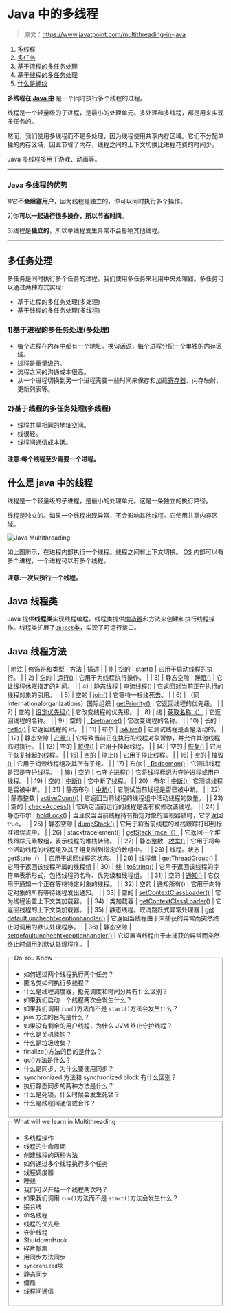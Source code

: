 # Java 中的多线程

> 原文：<https://www.javatpoint.com/multithreading-in-java>

1.  [多线程](#)
2.  [多任务](#multitasing)
3.  [基于流程的多任务处理](#multiprocessing)
4.  [基于线程的多任务处理](#multithreading)
5.  [什么是螺纹](#thread)

**多线程在 [Java 中](java-tutorial)** 是一个同时执行多个线程的过程。

线程是一个轻量级的子进程，是最小的处理单元。多处理和多线程，都是用来实现多任务的。

然而，我们使用多线程而不是多处理，因为线程使用共享内存区域。它们不分配单独的内存区域，因此节省了内存，线程之间的上下文切换比进程花费的时间少。

Java 多线程多用于游戏、动画等。

* * *

### Java 多线程的优势

1)它**不会阻塞用户**，因为线程是独立的，你可以同时执行多个操作。

2)你**可以一起进行很多操作，所以节省时间**。

3)线程是**独立的**，所以单线程发生异常不会影响其他线程。

* * *

## 多任务处理

多任务是同时执行多个任务的过程。我们使用多任务来利用中央处理器。多任务可以通过两种方式实现:

*   基于进程的多任务处理(多处理)
*   基于线程的多任务处理(多线程)

### 1)基于进程的多任务处理(多处理)

*   每个进程在内存中都有一个地址。换句话说，每个进程分配一个单独的内存区域。
*   过程是重量级的。
*   流程之间的沟通成本很高。
*   从一个进程切换到另一个进程需要一些时间来保存和加载[寄存器](register-memory)、内存映射、更新列表等。

### 2)基于线程的多任务处理(多线程)

*   线程共享相同的地址空间。
*   线很轻。
*   线程间通信成本低。

#### 注意:每个线程至少需要一个进程。

## 什么是 java 中的线程

线程是一个轻量级的子进程，是最小的处理单元。这是一条独立的执行路径。

线程是独立的。如果一个线程出现异常，不会影响其他线程。它使用共享内存区域。

![Java Multithreading](../img/9f893c0c821c50cfe8fa9582609991da.png)

如上图所示，在进程内部执行一个线程。线程之间有上下文切换。 [OS](os-tutorial) 内部可以有多个进程，一个进程可以有多个线程。

#### 注意:一次只执行一个线程。

## Java 线程类

Java 提供**线程类**实现线程编程。线程类提供[构造器](java-constructor)和方法来创建和执行线程操作。线程类扩展了[`Object`类](object-class)，实现了可运行接口。

## Java 线程方法

| 附注 | 修饰符和类型 | 方法 | 描述 |
| 1) | 空的 | [start()](java-thread-start-method) | 它用于启动线程的执行。 |
| 2) | 空的 | [运行()](java-thread-run-method) | 它用于为线程执行操作。 |
| 3) | 静态空隙 | [睡眠()](java-thread-sleep-method) | 它让线程休眠指定的时间。 |
| 4) | 静态线程 | 电流线程() | 它返回对当前正在执行的线程对象的引用。 |
| 5) | 空的 | [join()](java-thread-join-method) | 它等待一根线死去。 |
| 6) | （同 Internationalorganizations）国际组织 | [getPriority()](java-thread-getpriority-method) | 它返回线程的优先级。 |
| 7) | 空的 | [设定优先级()](java-thread-setpriority-method) | 它改变线程的优先级。 |
| 8) | 线 | [获取名称（）](java-thread-getname-method) | 它返回线程的名称。 |
| 9) | 空的 | [【setname()](java-thread-setname-method) | 它改变线程的名称。 |
| 10) | 长的 | [getId()](java-thread-getid-method) | 它返回线程的 id。 |
| 11) | 布尔 | [isAlive()](java-thread-isalive-method) | 它测试线程是否是活动的。 |
| 12) | 静态空隙 | [产量()](java-thread-yield-method) | 它导致当前正在执行的线程对象暂停，并允许其他线程临时执行。 |
| 13) | 空的 | [暂停()](java-thread-suspend-method) | 它用于挂起线程。 |
| 14) | 空的 | [恢复()](java-thread-resume-method) | 它用于恢复挂起的线程。 |
| 15) | 空的 | [停止()](java-thread-stop-method) | 它用于停止线程。 |
| 16) | 空的 | [摧毁()](java-thread-destroy-method) | 它用于销毁线程组及其所有子组。 |
| 17) | 布尔 | [【isdaemon()](java-thread-isdaemon-method) | 它测试线程是否是守护线程。 |
| 18) | 空的 | [七守护进程()](java-thread-setdaemon-method) | 它将线程标记为守护进程或用户线程。 |
| 19) | 空的 | [中断()](java-thread-interrupt-method) | 它中断了线程。 |
| 20) | 布尔 | [中断()](java-thread-isinterrupted-method) | 它测试线程是否被中断。 |
| 21) | 静态布尔 | [中断()](java-thread-interrupted-method) | 它测试当前线程是否已被中断。 |
| 22) | 静态整数 | [activeCount()](java-thread-activecount-method) | 它返回当前线程的线程组中活动线程的数量。 |
| 23) | 空的 | [checkAccess()](java-thread-checkaccess-method) | 它确定当前运行的线程是否有权修改该线程。 |
| 24) | 静态布尔 | [holdLock()](java-thread-holdlock-method) | 当且仅当当前线程持有指定对象的监视器锁时，它才返回 true。 |
| 25) | 静态空隙 | [dumpStack()](java-thread-dumpstack-method) | 它用于将当前线程的堆栈跟踪打印到标准错误流中。 |
| 26) | stacktracelement[] | [getStackTrace（）](java-thread-getstacktrace-method) | 它返回一个堆栈跟踪元素数组，表示线程的堆栈转储。 |
| 27) | 静态整数 | [枚举()](java-thread-enumerate-method) | 它用于将每个活动线程的线程组及其子组复制到指定的数组中。 |
| 28) | 线程。状态 | [getState（）](java-thread-getstate-method) | 它用于返回线程的状态。 |
| 29) | 线程组 | [getThreadGroup()](java-thread-getthreadgroup-method) | 它用于返回该线程所属的线程组 |
| 30) | 线 | [toString()](java-thread-tostring-method) | 它用于返回该线程的字符串表示形式，包括线程的名称、优先级和线程组。 |
| 31) | 空的 | [通知()](java-thread-notify-method) | 它仅用于通知一个正在等待特定对象的线程。 |
| 32) | 空的 | 通知所有() | 它用于向特定对象的所有等待线程发出通知。 |
| 33) | 空的 | [setContextClassLoader()](java-thread-setcontextclassloader-method) | 它为线程设置上下文类加载器。 |
| 34) | 类加载器 | [getContextClassLoader()](java-thread-getcontextclassloader-method) | 它返回线程的上下文类加载器。 |
| 35) | 静态线程。取消跳跃式异常处理器 | [get default unchechtxceptionhandler()](java-thread-getdefaultuncaughtexceptionhandler-method) | 它返回当线程由于未捕获的异常而突然终止时调用的默认处理程序。 |
| 36) | 静态空隙 | [setdefaultunchechtxceptionhandler()](java-thread-setdefaultuncaughtexceptionhandler-method) | 它设置当线程由于未捕获的异常而突然终止时调用的默认处理程序。 |

<fieldset><legend class="legendfont">Do You Know</legend>

*   如何通过两个线程执行两个任务？
*   匿名类如何执行多线程？
*   什么是线程调度器，抢先调度和时间分片有什么区别？
*   如果我们启动一个线程两次会发生什么？
*   如果我们调用 `run()`方法而不是 `start()`方法会发生什么？
*   join 方法的目的是什么？
*   如果没有剩余的用户线程，为什么 JVM 终止守护线程？
*   什么是关机挂钩？
*   什么是垃圾收集？
*   finalize()方法的目的是什么？
*   gc()方法是什么？
*   什么是同步，为什么要使用同步？
*   synchronized 方法和 synchronized block 有什么区别？
*   执行静态同步的两种方法是什么？
*   什么是死锁，什么时候会发生死锁？
*   什么是线程间通信或合作？

</fieldset>

<fieldset><legend class="legendfont">What will we learn in Multithreading</legend>

*   多线程操作
*   线程的生命周期
*   创建线程的两种方法
*   如何通过多个线程执行多个任务
*   线程调度器
*   睡线
*   我们可以开始一个线程两次吗？
*   如果我们调用 `run()`方法而不是 `start()`方法会发生什么？
*   接合线
*   命名线程
*   线程的优先级
*   守护线程
*   ShutdownHook
*   碎片帐集
*   用同步方法同步
*   `syncronized`块
*   静态同步
*   僵局
*   线程间通信

</fieldset>